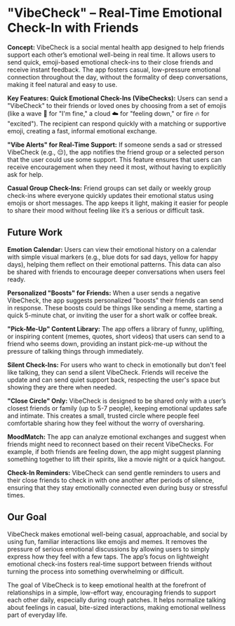 # "VibeCheck" – Real-Time Emotional Check-In with Friends

**Concept:**
VibeCheck is a social mental health app designed to help friends support each other’s emotional well-being in real time. It allows users to send quick, emoji-based emotional check-ins to their close friends and receive instant feedback. The app fosters casual, low-pressure emotional connection throughout the day, without the formality of deep conversations, making it feel natural and easy to use.

**Key Features:**
**Quick Emotional Check-Ins (VibeChecks):**
Users can send a "VibeCheck" to their friends or loved ones by choosing from a set of emojis (like a wave 🌊 for "I'm fine," a cloud ☁️ for "feeling down," or fire 🔥 for "excited"). The recipient can respond quickly with a matching or supportive emoji, creating a fast, informal emotional exchange.

**"Vibe Alerts" for Real-Time Support:**
If someone sends a sad or stressed VibeCheck (e.g., 😔), the app notifies the friend group or a selected person that the user could use some support. This feature ensures that users can receive encouragement when they need it most, without having to explicitly ask for help.

**Casual Group Check-Ins:**
Friend groups can set daily or weekly group check-ins where everyone quickly updates their emotional status using emojis or short messages. The app keeps it light, making it easier for people to share their mood without feeling like it’s a serious or difficult task.

## Future Work

**Emotion Calendar:**
Users can view their emotional history on a calendar with simple visual markers (e.g., blue dots for sad days, yellow for happy days), helping them reflect on their emotional patterns. This data can also be shared with friends to encourage deeper conversations when users feel ready.

**Personalized "Boosts" for Friends:**
When a user sends a negative VibeCheck, the app suggests personalized "boosts" their friends can send in response. These boosts could be things like sending a meme, starting a quick 5-minute chat, or inviting the user for a short walk or coffee break.

**"Pick-Me-Up" Content Library:**
The app offers a library of funny, uplifting, or inspiring content (memes, quotes, short videos) that users can send to a friend who seems down, providing an instant pick-me-up without the pressure of talking things through immediately.

**Silent Check-Ins:**
For users who want to check in emotionally but don't feel like talking, they can send a silent VibeCheck. Friends will receive the update and can send quiet support back, respecting the user's space but showing they are there when needed.

**"Close Circle" Only:**
VibeCheck is designed to be shared only with a user’s closest friends or family (up to 5-7 people), keeping emotional updates safe and intimate. This creates a small, trusted circle where people feel comfortable sharing how they feel without the worry of oversharing.

**MoodMatch:**
The app can analyze emotional exchanges and suggest when friends might need to reconnect based on their recent VibeChecks. For example, if both friends are feeling down, the app might suggest planning something together to lift their spirits, like a movie night or a quick hangout.

**Check-In Reminders:**
VibeCheck can send gentle reminders to users and their close friends to check in with one another after periods of silence, ensuring that they stay emotionally connected even during busy or stressful times.

## Our Goal
VibeCheck makes emotional well-being casual, approachable, and social by using fun, familiar interactions like emojis and memes. It removes the pressure of serious emotional discussions by allowing users to simply express how they feel with a few taps. The app’s focus on lightweight emotional check-ins fosters real-time support between friends without turning the process into something overwhelming or difficult.

The goal of VibeCheck is to keep emotional health at the forefront of relationships in a simple, low-effort way, encouraging friends to support each other daily, especially during rough patches. It helps normalize talking about feelings in casual, bite-sized interactions, making emotional wellness part of everyday life.

